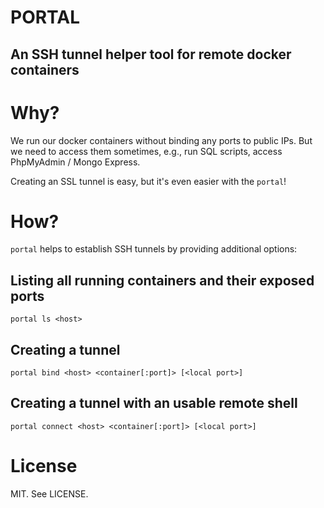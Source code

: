 # PORTAL 

## An SSH tunnel helper tool for remote docker containers

# Why?

We run our docker containers without binding any ports to public IPs.
But we need to access them sometimes, e.g., run SQL scripts, access PhpMyAdmin / Mongo Express.

Creating an SSL tunnel is easy, but it's even easier with the `portal`!

# How?

`portal` helps to establish SSH tunnels by providing additional options:

## Listing all running containers and their exposed ports

`portal ls <host>`

## Creating a tunnel

`portal bind <host> <container[:port]> [<local port>]`

## Creating a tunnel with an usable remote shell

`portal connect <host> <container[:port]> [<local port>]`

# License

MIT. See LICENSE.
